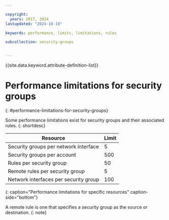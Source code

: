 ```yaml
---

copyright:
  years: 2017, 2024
lastupdated: "2024-10-10"

keywords: performance, limits, limitations, rules

subcollection: security-groups


---
```


{{site.data.keyword.attribute-definition-list}}

# Performance limitations for security groups
{: #performance-limitations-for-security-groups}

Some performance limitations exist for security groups and their associated rules.
{: shortdesc}

| Resource                                                  | Limit                                               |
| --------------------------------------------------------- | --------------------------------------------------- |
| Security groups per network interface                     | 5                                                   |
| Security groups per account                               | 500                                                 |
| Rules per security group                                  | 50                                                  |
| Remote rules per security group                           | 5                                                   |
| Network interfaces per security group                     | 100                                                 |
{: caption="Performance limitations for specific resources" caption-side="bottom"}

A remote rule is one that specifies a security group as the source or destination.
{: note}
